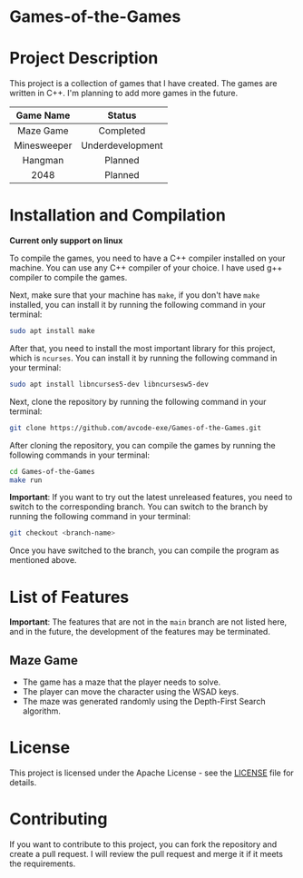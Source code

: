 # Games-of-the-Games

# Project Description

This project is a collection of games that I have created. The games are written in C++. I'm planning to add more games in the future.

| Game Name | Status |
| :---: | :---: |
| Maze Game | Completed |
| Minesweeper | Underdevelopment |
| Hangman | Planned |
| 2048 | Planned |

# Installation and Compilation

**Current only support on linux**

To compile the games, you need to have a C++ compiler installed on your machine. You can use any C++ compiler of your choice. I have used g++ compiler to compile the games.

Next, make sure that your machine has `make`, if you don't have `make` installed, you can install it by running the following command in your terminal:

```bash
sudo apt install make
```

After that, you need to install the most important library for this project, which is `ncurses`. You can install it by running the following command in your terminal:

```bash
sudo apt install libncurses5-dev libncursesw5-dev
```

Next, clone the repository by running the following command in your terminal:

```bash
git clone https://github.com/avcode-exe/Games-of-the-Games.git
```

After cloning the repository, you can compile the games by running the following commands in your terminal:

```bash
cd Games-of-the-Games
make run
```

**Important**: If you want to try out the latest unreleased features, you need to switch to the corresponding branch. You can switch to the branch by running the following command in your terminal:

```bash
git checkout <branch-name>
```

Once you have switched to the branch, you can compile the program as mentioned above.

# List of Features

**Important**: The features that are not in the `main` branch are not listed here, and in the future, the development of the features may be terminated.

## Maze Game

* The game has a maze that the player needs to solve.
* The player can move the character using the WSAD keys.
* The maze was generated randomly using the Depth-First Search algorithm.

# License

This project is licensed under the Apache License - see the [LICENSE](LICENSE) file for details.

# Contributing

If you want to contribute to this project, you can fork the repository and create a pull request. I will review the pull request and merge it if it meets the requirements.